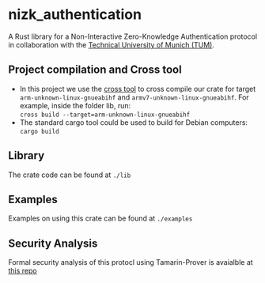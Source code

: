 # nizk_authentication
A Rust library for a Non-Interactive Zero-Knowledge Authentication protocol in collaboration with the [Technical University of Munich (TUM)](https://www.tum.de/en/).

## Project compilation and Cross tool
* In this project we use the [cross tool](https://github.com/cross-rs/cross) to cross compile our crate for target `arm-unknown-linux-gnueabihf` and `armv7-unknown-linux-gnueabihf`. For example, inside the folder lib, run:\
`cross build --target=arm-unknown-linux-gnueabihf`
* The standard cargo tool could be used to build for Debian computers:\
`cargo build`

## Library
The crate code can be found at `./lib`

## Examples
Examples on using this crate can be found at `./examples`

## Security Analysis
Formal security analysis of this protocl using Tamarin-Prover is avaialble at [this repo](https://github.com/tum-esi/act-nizkp)
